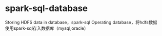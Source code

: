 # spark-sql-database
Storing HDFS data in database，spark-sql Operating database，将hdfs数据使用spark-sql存入数据库（mysql,oracle）
